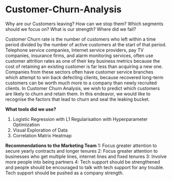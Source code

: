 # Customer-Churn-Analysis
Why are our Customers leaving? How can we stop them? Which segments should we focus on? What is our strength? Where did we fail?

Customer Churn rate is the number of customers who left within a time period divided by the number of active customers at the start of that period. 
Telephone service companies, Internet service providers, pay TV companies, insurance firms, and alarm monitoring services, 
often use customer attrition rates as one of their key business metrics because the cost of retaining an existing customer is far less 
than acquiring a new one. 
Companies from these sectors often have customer service branches which attempt to win back defecting clients, because recovered long-term customers can be worth much more to a company than newly recruited clients. In Customer Churn Analysis, we wish to predict which customers are likely to churn and retain them. 
In this endeavor, we would like to recognise the factors that lead to churn and seal the leaking bucket.

**What tools did we use?**
1. Logistic Regression with L1 Regularisation with Hyperparameter Optimization
2. Visual Exploration of Data
3. Correlation Matrix Heatmap

**Recommendations to the Marketing Team**
1: Focus greater attention to secure yearly contracts and longer tenures
2: Focus greater attention to businesses who get multiple lines, internet lines and fixed tenures
3: Involve more people into being partners
4: Tech support should be strengthened and people should be encouraged to talk with tech support for any trouble. Tech support should be pushed as a company strength.


  
 

